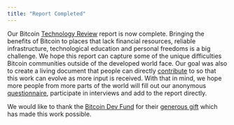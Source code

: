 ```yaml
---
title: "Report Completed"
---
```


Our Bitcoin [Technology Review](https://bitcoineverywhere.tech/reports/bitcoin_everywhere_tech.html) report is now complete. Bringing the benefits of Bitcoin to places that lack financial resources, reliable infrastructure, technological education and personal freedoms is a big challenge. We hope this report can capture some of the unique difficulties Bitcoin communities outside of the developed world face. Our goal was also to create a living document that people can directly [contribute](/reports/contributing) to so that this work can evolve as more input is received. With that in mind, we hope more people from more parts of the world will fill out our anonymous [questionnaire](https://cryptpad.fr/form/#/2/form/view/lv7VEOuagTz7oA3dEQ2xqITi31cBNB1TiGSXGb7jaQU/), participate in interviews and add to the report directly.

We would like to thank the [Bitcoin Dev Fund](https://hrf.org/devfund) for their [generous gift](https://hrf.org/hrfs-bitcoin-development-fund-announces-375-million-satoshis-across-10-q3-gifts/) which has made this work possible.